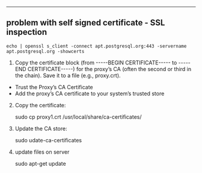 -----------------------------------------------------
problem with self signed certificate - SSL inspection
-----------------------------------------------------

    echo | openssl s_client -connect apt.postgresql.org:443 -servername apt.postgresql.org -showcerts

1. Copy the certificate block (from -----BEGIN CERTIFICATE----- to -----END CERTIFICATE-----) for the proxy’s CA (often the second or third in the chain). Save it to a file (e.g., proxy.crt).

* Trust the Proxy’s CA Certificate
* Add the proxy’s CA certificate to your system’s trusted store
2. Copy the certificate:

    sudo cp proxy1.crt /usr/local/share/ca-certificates/

3. Update the CA store:

    sudo udate-ca-certificates

4. update files on server

    sudo apt-get update